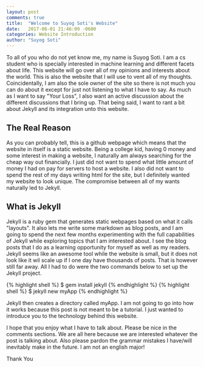 ```yaml
---
layout: post
comments: true
title:  "Welcome to Suyog Soti's Website"
date:   2017-06-01 21:46:09 -0600
categories: Website Introduction
author: "Suyog Soti"
---
```


To all of you who do not yet know me, my name is Suyog Soti. I am a cs student who is specially interested in machine learning and different facets about life. This website will go over all of my opinions and interests about the world. <!--excerpt-->This is also the website that I will use to vent all of my thoughts. Coincidentally, I am also the sole owner of the site so there is not much you can do about it except for just not listening to what I have to say. As much as I want to say "Your Loss", I also want an active discussion about the different discussions that I bring up. That being said, I want to rant a bit about Jekyll and its integration unto this website.

## The Real Reason

As you can probably tell, this is a github webpage which means that the website in itself is a static website. Being a college kid, having 0 money and some interest in making a website, I naturally am always searching for the cheap way out financially. I just did not want to spend what little amount of money I had on pay for servers to host a website. I also did not want to spend the rest of my days writing html for the site, but I definitely wanted my website to look unique. The compromise between all of my wants naturally led to Jekyll.

## What is Jekyll

Jekyll is a ruby gem that generates static webpages based on what it calls "layouts". It also lets me write some markdown as blog posts, and I am going to spend the next few months experimenting with the full capabilities of Jekyll while exploring topics that I am interested about. I see the blog posts that I do as a learning opportunity for myself as well as my readers. Jekyll seems like an awesome tool while the website is small, but it does not look like it wil scale up if I one day have thousands of posts. That is however still far away. All I had to do were the two commands below to set up the Jekyll project.

{% highlight shell %}
$ gem install jekyll
{% endhighlight %}
{% highlight shell %}
$ jekyll new myApp
{% endhighlight %}

Jekyll then creates a directory called myApp. I am not going to go into how it works because this post is not meant to be a tutorial. I just wanted to introduce you to the technology behind this website.

I hope that you enjoy what I have to talk about. Please be nice in the comments sections. We are all here because we are interested whatever the post is talking about. Also please pardon the grammar mistakes I have/will inevitably make in the future. I am not an english major!

Thank You